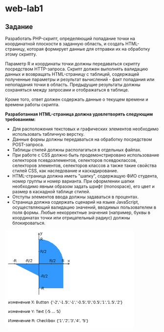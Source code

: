 # web-lab1
## Задание
Разработать PHP-скрипт, определяющий попадание точки на координатной плоскости в заданную область, и создать HTML-страницу, которая формирует данные для отправки их на обработку этому скрипту.

Параметр R и координаты точки должны передаваться скрипту посредством HTTP-запроса. Скрипт должен выполнять валидацию данных и возвращать HTML-страницу с таблицей, содержащей полученные параметры и результат вычислений - факт попадания или непопадания точки в область. Предыдущие результаты должны сохраняться между запросами и отображаться в таблице.

Кроме того, ответ должен содержать данные о текущем времени и времени работы скрипта.

**Разработанная HTML-страница должна удовлетворять следующим требованиям:**
- Для расположения текстовых и графических элементов необходимо использовать табличную верстку.
- Данные формы должны передаваться на обработку посредством POST-запроса.
- Таблицы стилей должны располагаться в отдельных файлах.
- При работе с CSS должно быть продемонстрировано использование селекторов псевдоэлементов, селекторов псевдоклассов, селекторов элементов, селекторов классов а также такие свойства стилей CSS, как наследование и каскадирование.
- HTML-страница должна иметь "шапку", содержащую ФИО студента, номер группы и номер варианта. При оформлении шапки необходимо явным образом задать шрифт (monospace), его цвет и размер в каскадной таблице стилей.
- Отступы элементов ввода должны задаваться в процентах.
- Страница должна содержать сценарий на языке JavaScript, осуществляющий валидацию значений, вводимых пользователем в поля формы. Любые некорректные значения (например, буквы в координатах точки или отрицательный радиус) должны блокироваться.

![](full_areas_allo_blyat.png)
